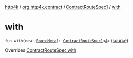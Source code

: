 [http4k](../../index.md) / [org.http4k.contract](../index.md) / [ContractRouteSpec1](index.md) / [with](./with.md)

# with

`fun with(new: `[`RouteMeta`](../-route-meta/index.md)`): `[`ContractRouteSpec1`](index.md)`<`[`A`](-binder/index.md#A)`>` [(source)](https://github.com/http4k/http4k/blob/master/http4k-contract/src/main/kotlin/org/http4k/contract/routeSpec.kt#L55)

Overrides [ContractRouteSpec.with](../-contract-route-spec/with.md)

